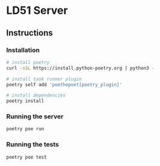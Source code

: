 # LD51 Server

## Instructions

### Installation

```sh
# install poetry
curl -sSL https://install.python-poetry.org | python3 -

# install task runner plugin
poetry self add 'poethepoet[poetry_plugin]'

# install dependencies
poetry install
```

### Running the server

```sh
poetry poe run
```

### Running the tests

```sh
poetry poe test
```
